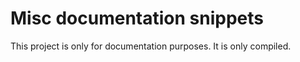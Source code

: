# Misc documentation snippets

This project is only for documentation purposes. It is only compiled.
